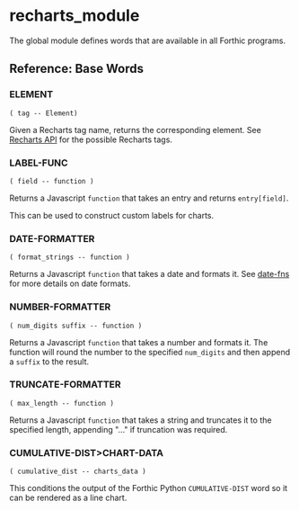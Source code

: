 # recharts_module

The global module defines words that are available in all Forthic programs.


## Reference: Base Words

### ELEMENT
`( tag -- Element)`

Given a Recharts tag name, returns the corresponding element. See [Recharts API](https://recharts.org/en-US/api) for the possible Recharts tags.


### LABEL-FUNC
`( field -- function )`

Returns a Javascript `function` that takes an entry and returns `entry[field]`.

This can be used to construct custom labels for charts.

### DATE-FORMATTER
`( format_strings -- function )`

Returns a Javascript `function` that takes a date and formats it. See [date-fns](https://date-fns.org/docs/Getting-Started) for more details on date formats.


### NUMBER-FORMATTER
`( num_digits suffix -- function )`

Returns a Javascript `function` that takes a number and formats it. The function will round the number to the specified `num_digits` and then append a `suffix` to the result.

### TRUNCATE-FORMATTER
`( max_length -- function )`

Returns a Javascript `function` that takes a string and truncates it to the specified
length, appending "..." if truncation was required.


### CUMULATIVE-DIST>CHART-DATA
`( cumulative_dist -- charts_data )`

This conditions the output of the Forthic Python `CUMULATIVE-DIST` word so it can be
rendered as a line chart.

